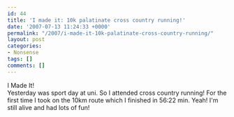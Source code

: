 ```yaml
---
id: 44
title: 'I made it: 10k palatinate cross country running!'
date: '2007-07-13 11:24:33 +0000'
permalink: "/2007/i-made-it-10k-palatinate-cross-country-running/"
layout: post
categories:
- Nonsense
tags: []
comments: []
---
```

I Made It!  
Yesterday was sport day at uni. So I attended cross country running! For the first time I took on the 10km route which I finished in 56:22 min. Yeah! I'm still alive and had lots of fun!